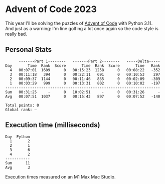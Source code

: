 # Advent of Code 2023

This year I'll be solving the puzzles of [Advent of Code](https://adventofcode.com/2023) with Python 3.11.  
And just as a warning: I'm line golfing a lot once again so the code style is really bad.  

## Personal Stats
```
      -------Part 1--------   -------Part 2--------   -----Delta-----
Day       Time  Rank  Score       Time  Rank  Score       Time   Rank
  4   00:07:01  1609      0   00:15:23  1258      0   00:08:22   -352
  3   00:11:18   394      0   00:22:11   691      0   00:10:53    297
  2   00:09:37  1144      0   00:11:46   835      0   00:02:09   -309
  1   00:03:29   999      0   00:13:31   802      0   00:10:02   -197
---------------------------------------------------------------------
Sum   00:31:25     -      0   10:02:51     -      0   00:31:26      -
Avg   00:07:51  1037      0   00:15:43   897      0   00:07:52   -140

Total points: 0
Global rank: –
```

## Execution time (milliseconds)
```
Day  Python
  1       2
  2       1
  3       6
  4       2
-----------
Sum      11
Avg       3
```

Execution times measured on an M1 Max Mac Studio.
